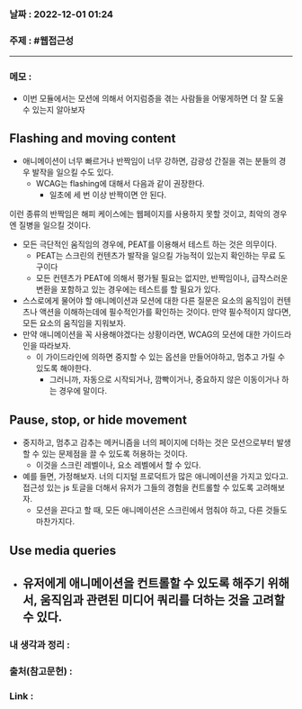 ### 날짜 : 2022-12-01 01:24
### 주제 : #웹접근성 

---- 

### 메모 : 

- 이번 모듈에서는 모션에 의해서 어지럼증을 겪는 사람들을 어떻게하면 더 잘 도울 수 있는지 알아보자 

##  Flashing and moving content

- 애니메이션이 너무 빠르거나 반짝임이 너무 강하면, 감광성 간질을 겪는 분들의 경우 발작을 일으킬 수도 있다. 
	- WCAG는 flashing에 대해서 다음과 같이 권장한다. 
		- 일초에 세 번 이상 반짝이면 안 된다. 

이런 종류의 반짝임은 해피 케이스에는 웹페이지를 사용하지 못할 것이고, 최악의 경우엔 질병을 일으킬 것이다. 

- 모든 극단적인 움직임의 경우에, PEAT를 이용해서 테스트 하는 것은 의무이다. 
	- PEAT는 스크린의 컨텐츠가 발작을 일으킬 가능적이 있는지 확인하는 무료 도구이다 
	- 모든 컨텐츠가 PEAT에 의해서 평가될 필요는 없지만, 반짝임이나, 급작스러운 변환을 포함하고 있는 경우에는 테스트를 할 필요가 있다. 
- 스스로에게 물어야 할 애니메이션과 모션에 대한 다른 질문은 요소의 움직임이 컨텐츠나 액션을 이해하는데에 필수적인가를 확인하는 것이다. 만약 필수적이지 않다면, 모든 요소의 움직임을 지워보자. 
- 만약 애니메이션을 꼭 사용해야겠다는 상황이라면, WCAG의 모션에 대한 가이드라인을 따라보자. 
	- 이 가이드라인에 의하면 중지할 수 있는 옵션을 만들어야하고, 멈추고 가릴 수 있도록 해야한다. 
		- 그러니까, 자동으로 시작되거나, 깜빡이거나, 중요하지 않은 이동이거나 하는 경우에 말이다. 

## Pause, stop, or hide movement 

- 중지하고, 멈추고 감추는 메커니즘을 너의 페이지에 더하는 것은 모션으로부터 발생할 수 있는 문제점을 끌 수 있도록 허용하는 것이다. 
	- 이것을 스크린 레벨이나, 요소 레벨에서 할 수 있다. 
- 예를 들면, 가정해보자. 너의 디지털 프로덕트가 많은 애니메이션을 가지고 있다고. 접근성 있는 js 토글을 더해서 유저가 그들의 경험을 컨트롤할 수 있도록 고려해보자. 
	- 모션을 끈다고 할 때, 모든 애니메이션은 스크린에서 멈춰야 하고, 다른 것들도 마찬가지다. 


## Use media queries 

- 유저에게 애니메이션을 컨트롤할 수 있도록 해주기 위해서, 움직임과 관련된 미디어 쿼리를 더하는 것을 고려할 수 있다. 
	- 




### 내 생각과 정리 : 



### 출처(참고문헌) : 



### Link : 
